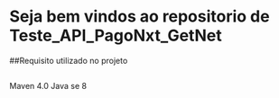 # Seja bem vindos ao repositorio de Teste_API_PagoNxt_GetNet

##Requisito utilizado no projeto

>```
Maven 4.0
Java se 8
>```

>

>


